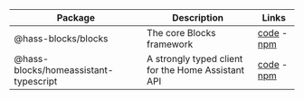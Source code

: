 | Package                               | Description                                        | Links                                                                                                                    |
| ------------------------------------- | -------------------------------------------------- | ------------------------------------------------------------------------------------------------------------------------ |
| @hass-blocks/blocks                   | The core Blocks framework                          | [code](./packages/blocks) - [npm](https://www.npmjs.com/package/@hass-blocks/blocks)                                     |
| @hass-blocks/homeassistant-typescript | A strongly typed client for the Home Assistant API | [code](./packages/homeassistant-typescript) - [npm](https://www.npmjs.com/package/@hass-blocks/homeassistant-typescript) |
